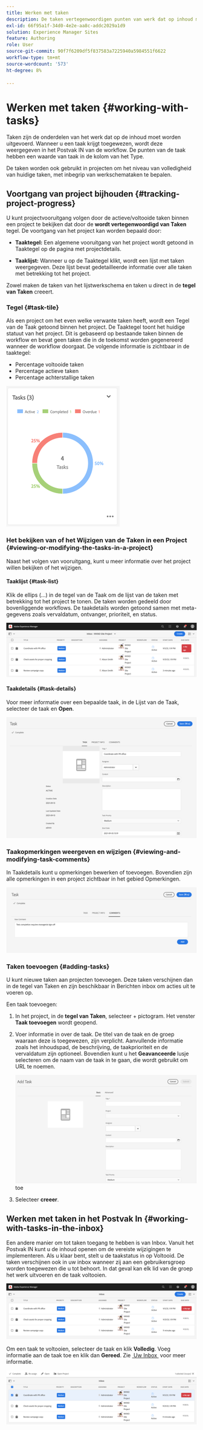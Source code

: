 ```yaml
---
title: Werken met taken
description: De taken vertegenwoordigen punten van werk dat op inhoud moet worden gedaan en in projecten worden gebruikt om het niveau van volledigheid van huidige taken te bepalen
exl-id: 66f95a1f-34d0-4e2e-aa8c-addc2029a1d9
solution: Experience Manager Sites
feature: Authoring
role: User
source-git-commit: 90f7f6209df5f837583a7225940a5984551f6622
workflow-type: tm+mt
source-wordcount: '573'
ht-degree: 8%

---
```


# Werken met taken {#working-with-tasks}

Taken zijn de onderdelen van het werk dat op de inhoud moet worden uitgevoerd. Wanneer u een taak krijgt toegewezen, wordt deze weergegeven in het Postvak IN van de workflow. De punten van de taak hebben een waarde van taak in de kolom van het Type.

De taken worden ook gebruikt in projecten om het niveau van volledigheid van huidige taken, met inbegrip van werkschemataken te bepalen.

## Voortgang van project bijhouden {#tracking-project-progress}

U kunt projectvooruitgang volgen door de actieve/voltooide taken binnen een project te bekijken dat door de **wordt vertegenwoordigd van Taken** tegel. De voortgang van het project kan worden bepaald door:

* **Taaktegel:** Een algemene vooruitgang van het project wordt getoond in Taaktegel op de pagina met projectdetails.

* **Taaklijst:** Wanneer u op de Taaktegel klikt, wordt een lijst met taken weergegeven. Deze lijst bevat gedetailleerde informatie over alle taken met betrekking tot het project.

Zowel maken de taken van het lijstwerkschema en taken u direct in de **tegel van Taken** creeert.

### Tegel {#task-tile}

Als een project om het even welke verwante taken heeft, wordt een Tegel van de Taak getoond binnen het project. De Taaktegel toont het huidige statuut van het project. Dit is gebaseerd op bestaande taken binnen de workflow en bevat geen taken die in de toekomst worden gegenereerd wanneer de workflow doorgaat. De volgende informatie is zichtbaar in de taaktegel:

* Percentage voltooide taken
* Percentage actieve taken
* Percentage achterstallige taken

![&#x200B; Taaktegel &#x200B;](/help/sites-cloud/authoring/assets/projects-tasks-breakdown.png)

### Het bekijken van of het Wijzigen van de Taken in een Project {#viewing-or-modifying-the-tasks-in-a-project}

Naast het volgen van vooruitgang, kunt u meer informatie over het project willen bekijken of het wijzigen.

#### Taaklijst {#task-list}

Klik de ellips (...) in de tegel van de Taak om de lijst van de taken met betrekking tot het project te tonen. De taken worden gedeeld door bovenliggende workflows. De taakdetails worden getoond samen met meta-gegevens zoals vervaldatum, ontvanger, prioriteit, en status.

![&#x200B; lijst van de Taak &#x200B;](/help/sites-cloud/authoring/assets/projects-task-list.png)

#### Taakdetails {#task-details}

Voor meer informatie over een bepaalde taak, in de Lijst van de Taak, selecteer de taak en **Open**.

![&#x200B; de details van de Taak &#x200B;](/help/sites-cloud/authoring/assets/projects-task-details.png)

### Taakopmerkingen weergeven en wijzigen {#viewing-and-modifying-task-comments}

In Taakdetails kunt u opmerkingen bewerken of toevoegen. Bovendien zijn alle opmerkingen in een project zichtbaar in het gebied Opmerkingen.

![&#x200B; Commentaren op taken &#x200B;](/help/sites-cloud/authoring/assets/projects-tasks-comments.png)

### Taken toevoegen {#adding-tasks}

U kunt nieuwe taken aan projecten toevoegen. Deze taken verschijnen dan in de tegel van Taken en zijn beschikbaar in Berichten inbox om acties uit te voeren op.

Een taak toevoegen:

1. In het project, in de **tegel van Taken**, selecteer + pictogram. Het venster **Taak toevoegen** wordt geopend.
1. Voer informatie in over de taak. De titel van de taak en de groep waaraan deze is toegewezen, zijn verplicht. Aanvullende informatie zoals het inhoudspad, de beschrijving, de taakprioriteit en de vervaldatum zijn optioneel. Bovendien kunt u het **Geavanceerde** lusje selecteren om de naam van de taak in te gaan, die wordt gebruikt om URL te noemen.

   ![&#x200B; voeg een taak &#x200B;](/help/sites-cloud/authoring/assets/projects-add-task.png) toe

1. Selecteer **creeer**.

## Werken met taken in het Postvak In {#working-with-tasks-in-the-inbox}

Een andere manier om tot taken toegang te hebben is van Inbox. Vanuit het Postvak IN kunt u de inhoud openen om de vereiste wijzigingen te implementeren. Als u klaar bent, stelt u de taakstatus in op Voltooid. De taken verschijnen ook in uw inbox wanneer zij aan een gebruikersgroep worden toegewezen die u tot behoort. In dat geval kan elk lid van de groep het werk uitvoeren en de taak voltooien.

![&#x200B; Taken in inbox &#x200B;](/help/sites-cloud/authoring/assets/projects-task-inbox.png)

Om een taak te voltooien, selecteer de taak en klik **Volledig**. Voeg informatie aan de taak toe en klik dan **Gereed**. Zie [&#x200B; Uw Inbox &#x200B;](/help/sites-cloud/authoring/inbox.md) voor meer informatie.

![&#x200B; de berichten van de Taak &#x200B;](/help/sites-cloud/authoring/assets/projects-task-notifications.png)

